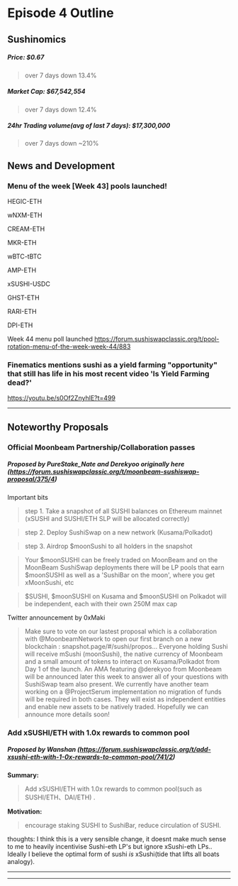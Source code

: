 #  Episode 4 Outline
## Sushinomics
##### Price: $0.67
> over 7 days down 13.4%
##### Market Cap: $67,542,554
> over 7 days down 12.4%
##### 24hr Trading volume(avg of last 7 days): $17,300,000
> over 7 days down ~210% 

## News and Development


### Menu of the week [Week 43] pools launched!
HEGIC-ETH

wNXM-ETH

CREAM-ETH

MKR-ETH

wBTC-tBTC

AMP-ETH

xSUSHI-USDC

GHST-ETH

RARI-ETH

DPI-ETH

Week 44 menu poll launched https://forum.sushiswapclassic.org/t/pool-rotation-menu-of-the-week-week-44/883

### Finematics mentions sushi as a yield farming "opportunity" that still has life in his most recent video 'Is Yield Farming dead?' 
https://youtu.be/s0Of2ZnyhIE?t=499

* * *

## Noteworthy Proposals



### Official Moonbeam Partnership/Collaboration passes
##### Proposed by PureStake_Nate and Derekyoo originally here (https://forum.sushiswapclassic.org/t/moonbeam-sushiswap-proposal/375/4)

Important bits
>step 1. Take a snapshot of all SUSHI balances on Ethereum mainnet (xSUSHI and SUSHI/ETH SLP will be allocated correctly)

>step 2. Deploy SushiSwap on a new network (Kusama/Polkadot)

>step 3. Airdrop $moonSushi to all holders in the snapshot

>Your $moonSUSHI can be freely traded on MoonBeam and on the MoonBeam SushiSwap deployments there will be LP pools that earn $moonSUSHI as well as a 'SushiBar on the moon', where you get xMoonSushi, etc

>$SUSHI, $moonSUSHI on Kusama and $moonSUSHI on Polkadot will be independent, each with their own 250M max cap

Twitter announcement by 0xMaki 
>  Make sure to vote on our lastest proposal which is a collaboration with @MoonbeamNetwork to open our first branch on a new blockchain : snapshot.page/#/sushi/propos…
Everyone holding Sushi will receive mSushi (moonSushi), the native currency of Moonbeam and a small amount of tokens to interact on Kusama/Polkadot from Day 1 of the launch.
An AMA featuring @derekyoo from Moonbeam will be announced later this week to answer all of your questions with SushiSwap team also present.
We currently have another team working on a @ProjectSerum implementation no migration of funds will be required in both cases. They will exist as independent entities and enable new assets to be natively traded. Hopefully we can announce more details soon! 


### Add xSUSHI/ETH with 1.0x rewards to common pool
##### Proposed by Wanshan (https://forum.sushiswapclassic.org/t/add-xsushi-eth-with-1-0x-rewards-to-common-pool/741/2)
**Summary:**
>Add xSUSHI/ETH with 1.0x rewards to common pool(such as SUSHI/ETH、DAI/ETH) .

**Motivation:**
>encourage staking SUSHI to SushiBar, reduce circulation of SUSHI.

thoughts: I think this is a very sensible change, it doesnt make much sense to me to heavily incentivise Sushi-eth LP's but ignore xSushi-eth LPs.. Ideally I believe the optimal form of sushi *is* xSushi(tide that lifts all boats analogy).



***

***

